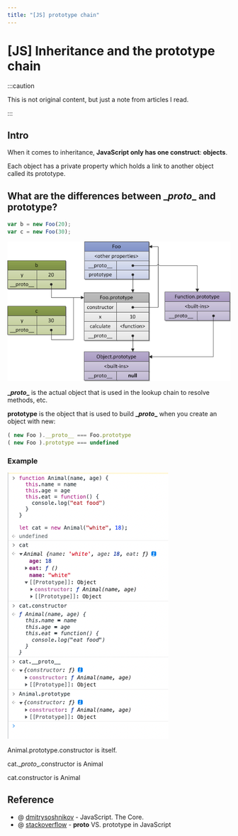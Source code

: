 ```yaml
---
title: "[JS] prototype chain"
---
```


# [JS] Inheritance and the prototype chain

:::caution

This is not original content, but just a note from articles I read.

:::

## Intro

When it comes to inheritance, **JavaScript only has one construct**: **objects**.

Each object has a private property which holds a link to another object called its prototype.

## What are the differences between \__proto__ and prototype?

```javascript
var b = new Foo(20);
var c = new Foo(30);
```

![img](./img/js-prototype.png)

**\__proto__** is the actual object that is used in the lookup chain to resolve methods, etc.

**prototype** is the object that is used to build **\__proto__** when you create an object with new:

```javascript
( new Foo ).__proto__ === Foo.prototype
( new Foo ).prototype === undefined
```

### Example

![img](./img/prototype-demo.png)

Animal.prototype.constructor is itself.

cat.\__proto__.constructor is Animal

cat.constructor is Animal

## Reference

+ @ [dmitrysoshnikov](http://dmitrysoshnikov.com/ecmascript/javascript-the-core/) - JavaScript. The Core.
+ @ [stackoverflow](https://stackoverflow.com/questions/9959727/proto-vs-prototype-in-javascript) - __proto__ VS. prototype in JavaScript
